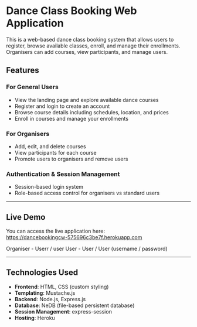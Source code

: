 # Dance Class Booking Web Application

This is a web-based dance class booking system that allows users to register, browse available classes, enroll, and manage their enrollments. Organisers can add courses, view participants, and manage users.

## Features

### For General Users
- View the landing page and explore available dance courses
- Register and login to create an account
- Browse course details including schedules, location, and prices
- Enroll in courses and manage your enrollments

### For Organisers
- Add, edit, and delete courses
- View participants for each course
- Promote users to organisers and remove users

### Authentication & Session Management
- Session-based login system
- Role-based access control for organisers vs standard users

---

## Live Demo

You can access the live application here:  
https://dancebookingcw-575696c3be7f.herokuapp.com

Organiser - Userr / user
User - User / User 
(username / password)

---

## Technologies Used

- **Frontend**: HTML, CSS (custom styling)
- **Templating**: Mustache.js
- **Backend**: Node.js, Express.js
- **Database**: NeDB (file-based persistent database)
- **Session Management**: express-session
- **Hosting**: Heroku

